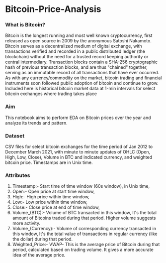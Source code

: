 # Bitcoin-Price-Analysis

### What is Bitcoin?

Bitcoin is the longest running and most well known cryptocurrency, first released as open source in 2009 by the anonymous Satoshi Nakamoto. Bitcoin serves as a decentralized medium of digital exchange, with transactions verified and recorded in a public distributed ledger (the blockchain) without the need for a trusted record keeping authority or central intermediary. Transaction blocks contain a SHA-256 cryptographic hash of previous transaction blocks, and are thus "chained" together, serving as an immutable record of all transactions that have ever occurred. As with any currency/commodity on the market, bitcoin trading and financial instruments soon followed public adoption of bitcoin and continue to grow. Included here is historical bitcoin market data at 1-min intervals for select bitcoin exchanges where trading takes place

### Aim

This notebook aims to perform EDA on Bitcoin prices over the year and analyze its trends and pattern.

### Dataset

CSV files for select bitcoin exchanges for the time period of Jan 2012 to December March 2021, with minute to minute updates of OHLC (Open, High, Low, Close), Volume in BTC and indicated currency, and weighted bitcoin price. Timestamps are in Unix time.

### Attributes

1. Timestamp:- Start time of time window (60s window), in Unix time,
2. Open:- Open price at start time window,
3. High:- High price within time window,
4. Low:- Low price within time window,
5. Close:- Close price at end of time window,
6. Volume_(BTC):- Volume of BTC transacted in this window, It's the total amount of Bitcoins traded during that period. Higher volume suggests more activity.
7. Volume_(Currency):- Volume of corresponding currency transacted in this window, It's the total value of transactions in regular currency (like the dollar) during that period.
8. Weighted_Price:- VWAP- This is the average price of Bitcoin during that period, calculated based on trading volume. It gives a more accurate idea of the average price.

